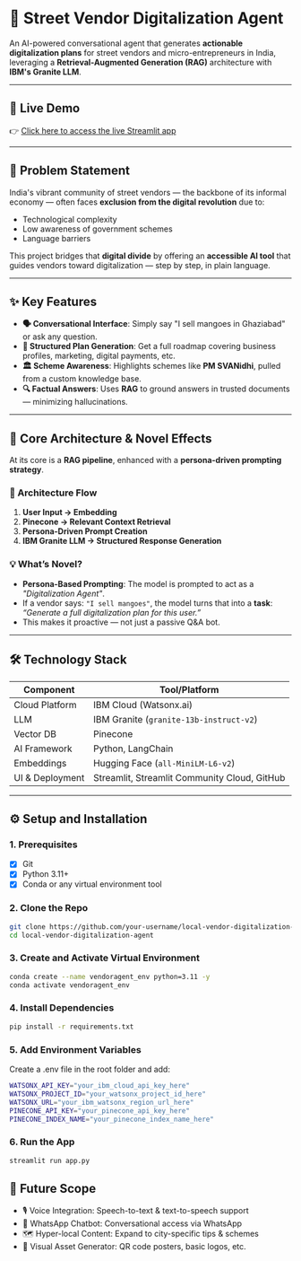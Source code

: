 # 🧺 Street Vendor Digitalization Agent

An AI-powered conversational agent that generates **actionable digitalization plans** for street vendors and micro-entrepreneurs in India, leveraging a **Retrieval-Augmented Generation (RAG)** architecture with **IBM's Granite LLM**.

---

## 🔴 Live Demo

👉 [Click here to access the live Streamlit app]([https://your-streamlit-url.com](https://local-vendor-digitalization-agent-wvibtnfdhg6kfy4wsmjrwd.streamlit.app/))  

---

## 🎯 Problem Statement

India's vibrant community of street vendors — the backbone of its informal economy — often faces **exclusion from the digital revolution** due to:

- Technological complexity  
- Low awareness of government schemes  
- Language barriers  

This project bridges that **digital divide** by offering an **accessible AI tool** that guides vendors toward digitalization — step by step, in plain language.

---

## ✨ Key Features

- **🗣 Conversational Interface**: Simply say "I sell mangoes in Ghaziabad" or ask any question.  
- **📄 Structured Plan Generation**: Get a full roadmap covering business profiles, marketing, digital payments, etc.  
- **🏛 Scheme Awareness**: Highlights schemes like **PM SVANidhi**, pulled from a custom knowledge base.  
- **🔍 Factual Answers**: Uses **RAG** to ground answers in trusted documents — minimizing hallucinations.

---

## 🧠 Core Architecture & Novel Effects

At its core is a **RAG pipeline**, enhanced with a **persona-driven prompting strategy**.

### 🔗 Architecture Flow

1. **User Input → Embedding**  
2. **Pinecone → Relevant Context Retrieval**  
3. **Persona-Driven Prompt Creation**  
4. **IBM Granite LLM → Structured Response Generation**

### 💡 What’s Novel?

- **Persona-Based Prompting**: The model is prompted to act as a _"Digitalization Agent"_.
- If a vendor says: `"I sell mangoes"`, the model turns that into a **task**:  
  _“Generate a full digitalization plan for this user.”_  
- This makes it proactive — not just a passive Q&A bot.

---

## 🛠️ Technology Stack

| Component             | Tool/Platform                                     |
|-----------------------|--------------------------------------------------|
| Cloud Platform        | IBM Cloud (Watsonx.ai)                           |
| LLM                   | IBM Granite (`granite-13b-instruct-v2`)          |
| Vector DB             | Pinecone                                          |
| AI Framework          | Python, LangChain                                 |
| Embeddings            | Hugging Face (`all-MiniLM-L6-v2`)                |
| UI & Deployment       | Streamlit, Streamlit Community Cloud, GitHub     |

---

## ⚙️ Setup and Installation

### 1. Prerequisites

- [x] Git  
- [x] Python 3.11+  
- [x] Conda or any virtual environment tool

### 2. Clone the Repo

```bash
git clone https://github.com/your-username/local-vendor-digitalization-agent.git
cd local-vendor-digitalization-agent
```

### 3. Create and Activate Virtual Environment

```bash
conda create --name vendoragent_env python=3.11 -y
conda activate vendoragent_env
```

### 4. Install Dependencies

```bash
pip install -r requirements.txt
```
### 5. Add Environment Variables
Create a .env file in the root folder and add:

```bash
WATSONX_API_KEY="your_ibm_cloud_api_key_here"
WATSONX_PROJECT_ID="your_watsonx_project_id_here"
WATSONX_URL="your_ibm_watsonx_region_url_here"
PINECONE_API_KEY="your_pinecone_api_key_here"
PINECONE_INDEX_NAME="your_pinecone_index_name_here"
```

### 6. Run the App

```bash
streamlit run app.py
```

## 🚀 Future Scope
- 🎙️ Voice Integration: Speech-to-text & text-to-speech support
- 💬 WhatsApp Chatbot: Conversational access via WhatsApp
- 🗺️ Hyper-local Content: Expand to city-specific tips & schemes
- 🎨 Visual Asset Generator: QR code posters, basic logos, etc.

